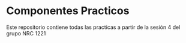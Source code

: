 # Componentes Practicos 
Este repositorio contiene todas las practicas a partir de la sesión 4 del grupo NRC 1221